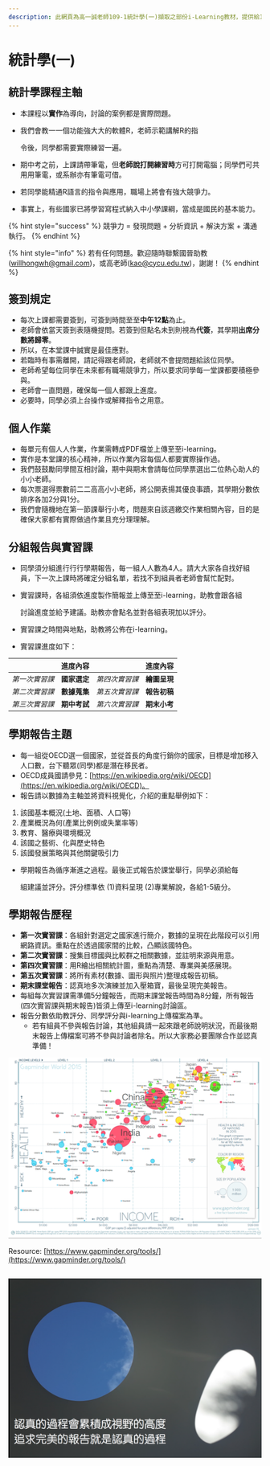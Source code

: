 ```yaml
---
description: 此網頁為高一誠老師109-1統計學(一)擷取之部份i-Learning教材，提供給109-2新加入的修課同學使用。
---
```


# 統計學\(一\)

## 統計學課程主軸

* 本課程以**實作**為導向，討論的案例都是實際問題。
* 我們會教⼀一個功能強⼤大的軟體R，老師示範講解R的指

  令後，同學都需要實際練習⼀遍。

* 期中考之前，上課請帶筆電，但**老師說打開練習時**方可打開電腦；同學們可共⽤用筆電，或系辦亦有筆電可借。
* 若同學能精通R語⾔的指令與應用，職場上將會有強⼤競爭⼒。
* 事實上，有些國家已將學習寫程式納入中⼩學課綱，當成是國⺠的基本能⼒。

{% hint style="success" %}
競爭⼒ = 發現問題 + 分析資訊 + 解決方案 + 溝通執⾏。
{% endhint %}

{% hint style="info" %}
 若有任何問題。歡迎隨時聯繫國晉助教\(willhongwh@gmail.com\)，或高老師\(kao@cycu.edu.tw\)，謝謝！
{% endhint %}

## 簽到規定

* 每次上課都需要簽到，可簽到時間⾄至**中午12點**為⽌。
* 老師會依當天簽到表隨機提問。若簽到但點名未到則視為**代簽**，其學期**出席分數將歸零**。
* 所以，在本堂課中誠實是最佳應對。
* 若臨時有事需離開，請記得跟老師說，老師就不會提問題給該位同學。
* 老師希望每位同學在未來都有職場競爭力，所以要求同學每⼀堂課都要積極參與。
* 老師會一直問題，確保每一個人都跟上進度。
* 必要時，同學必須上台操作或解釋指令之用意。

## 個人作業

* 每單元有個⼈人作業，作業需轉成PDF檔並上傳⾄至i-learning。
* 實作是本堂課的核⼼精神，所以作業內容每個人都要實際操作過。
* 我們⿎鼓勵同學間互相討論，期中與期末會請每位同學票選出二位熱⼼助⼈的⼩小老師。
* 每次票選得票數前⼆二⾼高⼩小老師，將公開表揚其優良事蹟，其學期分數依排序各加2分與1分。
* 我們會隨機地在第⼀節課舉行⼩考，問題來自該週繳交作業相關內容，目的是確保大家都有實際做過作業且充分理理解。

## 分組報告與實習課

* 同學須分組進⾏行行學期報告，每一組⼈人數為4⼈。請⼤大家各⾃找好組員，下⼀次上課時將確定分組名單，若找不到組員者老師會幫忙配對。
* 實習課時，各組須依進度製作簡報並上傳⾄至i-learning，助教會跟各組

  討論進度並給予建議。助教亦會點名並對各組表現加以評分。

* 實習課之時間與地點，助教將公佈在i-learning。
* 實習課進度如下：

|  | **進度內容** |  | **進度內容** |
| :---: | :---: | :---: | :---: |
| _第一次實習課_ | **國家選定** | _第四次實習課_ | **繪圖呈現** |
| _第二次實習課_ | **數據蒐集** | _第五次實習課_ | **報告初稿** |
| _第三次實習課_ | **期中考試** | _第六次實習課_ | **期末小考** |

## 學期報告主題

* 每一組從OECD選一個國家，並從首長的角度行銷你的國家，目標是增加移入⼈口數，台下聽眾\(同學\)都是潛在移民者。
* OECD成員國請參⾒：[https://en.wikipedia.org/wiki/OECD](https://en.wikipedia.org/wiki/OECD)。
* 報告請以數據為主軸並將資料視覺化，介紹的重點舉例如下：

1. 該國基本概況\(土地、面積、⼈口等\)
2. 產業概況為何\(產業比例例或失業率等\)
3. 教育、醫療與環境概況
4. 該國之藝術、化與歷史特⾊
5. 該國發展策略與其他關鍵吸引⼒

* 學期報告為循序漸進之過程。最後正式報告於課堂舉行，同學必須給每

  組建議並評分。評分標準依 \(1\)資料呈現 \(2\)專業解說，各給1-5級分。

## 學期報告歷程

* **第一次實習課**：各組針對選定之國家進行簡介，數據的呈現在此階段可以引⽤網路資訊。重點在於透過國家間的比較，凸顯該國特色。
* **第二次實習課**：搜集⽬標國與比較群之相關數據，並註明來源與用意。
* **第四次實習課**：⽤R繪出相關統計圖，重點為清楚、專業與美感展現。
* **第五次實習課**：將所有素材\(數據、圖形與照片\)整理成報告初稿。
* **期末課堂報告**：認真地多次演練並加入壓箱寶，最後呈現完美報告。
* 每組每次實習課需準備5分鐘報告，⽽期末課堂報告時間為8分鐘，所有報告\(四次實習課與期末報告\)皆須上傳⾄i-learning討論區。
* 報告分數依助教評分、同學評分與i-learning上傳檔案為準。
  * 若有組員不參與報告討論，其他組員請一起來跟老師說明狀況，而最後期末報告上傳檔案可將不參與討論者除名。所以⼤家務必要團隊合作並認真準備！



![&#x25B2;Gapminder Tools](.gitbook/assets/jie-tu-20210221-14.30.59.png)

Resource: [https://www.gapminder.org/tools/](https://www.gapminder.org/tools/)

## 

![](.gitbook/assets/jie-tu-20210221-14.41.51.png)

